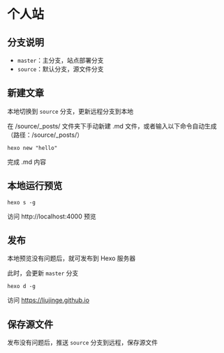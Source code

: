 # 个人站


## 分支说明
- `master`：主分支，站点部署分支
- `source`：默认分支，源文件分支


## 新建文章

本地切换到 `source` 分支，更新远程分支到本地

在 /source/_posts/ 文件夹下手动新建 .md 文件，或者输入以下命令自动生成（路径：/source/_posts/）

```shell
hexo new "hello"
```

完成 .md 内容

## 本地运行预览
```shell
hexo s -g
```

访问 http://localhost:4000 预览


## 发布

本地预览没有问题后，就可发布到 Hexo 服务器

此时，会更新 `master` 分支

```shell
hexo d -g
```

访问 https://liujinge.github.io


## 保存源文件

发布没有问题后，推送 `source` 分支到远程，保存源文件
